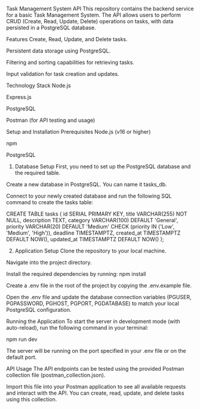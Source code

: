 Task Management System API
This repository contains the backend service for a basic Task Management System. The API allows users to perform CRUD (Create, Read, Update, Delete) operations on tasks, with data persisted in a PostgreSQL database.

Features
Create, Read, Update, and Delete tasks.

Persistent data storage using PostgreSQL.

Filtering and sorting capabilities for retrieving tasks.

Input validation for task creation and updates.

Technology Stack
Node.js

Express.js

PostgreSQL

Postman (for API testing and usage)

Setup and Installation
Prerequisites
Node.js (v16 or higher)

npm

PostgreSQL

1. Database Setup
First, you need to set up the PostgreSQL database and the required table.

Create a new database in PostgreSQL. You can name it tasks_db.

Connect to your newly created database and run the following SQL command to create the tasks table:

CREATE TABLE tasks (
id SERIAL PRIMARY KEY,
title VARCHAR(255) NOT NULL,
description TEXT,
category VARCHAR(100) DEFAULT 'General',
priority VARCHAR(20) DEFAULT 'Medium' CHECK (priority IN ('Low', 'Medium', 'High')),
deadline TIMESTAMPTZ,
created_at TIMESTAMPTZ DEFAULT NOW(),
updated_at TIMESTAMPTZ DEFAULT NOW()
);

2. Application Setup
Clone the repository to your local machine.

Navigate into the project directory.

Install the required dependencies by running:
npm install

Create a .env file in the root of the project by copying the .env.example file.

Open the .env file and update the database connection variables (PGUSER, PGPASSWORD, PGHOST, PGPORT, PGDATABASE) to match your local PostgreSQL configuration.

Running the Application
To start the server in development mode (with auto-reload), run the following command in your terminal:

npm run dev

The server will be running on the port specified in your .env file or on the default port.

API Usage
The API endpoints can be tested using the provided Postman collection file (postman_collection.json).

Import this file into your Postman application to see all available requests and interact with the API. You can create, read, update, and delete tasks using this collection.
